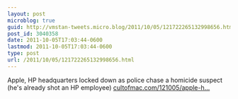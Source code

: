 ```yaml
---
layout: post
microblog: true
guid: http://vmstan-tweets.micro.blog/2011/10/05/121722265132998656.html
post_id: 3040358
date: 2011-10-05T17:03:44-0600
lastmod: 2011-10-05T17:03:44-0600
type: post
url: /2011/10/05/121722265132998656.html
---
```

Apple, HP headquarters locked down as police chase a homicide suspect (he's already shot an HP employee) <a href="http://www.cultofmac.com/121005/apple-hp-headquarters-locked-down-as-police-chase-a-homicide-suspect/?utm_campaign=twitter&utm_medium=twitter&utm_source=twitter">cultofmac.com/121005/apple-h…</a>
